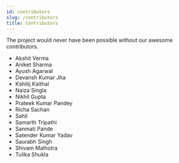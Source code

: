 ```yaml
---
id: contributors
slug: /contributors
title: Contributors
---
```


The project would never have been possible without our awesome contributors.

- Akshit Verma
- Aniket Sharma
- Ayush Agarwal
- Devansh Kumar Jha
- Kshitij Kaithal
- Naiza Singla
- Nikhil Gupta
- Prateek Kumar Pandey
- Richa Sachan
- Sahil
- Samarth Tripathi
- Sanmati Pande
- Satender Kumar Yadav
- Saurabh Singh
- Shivam Malhotra
- Tulika Shukla
